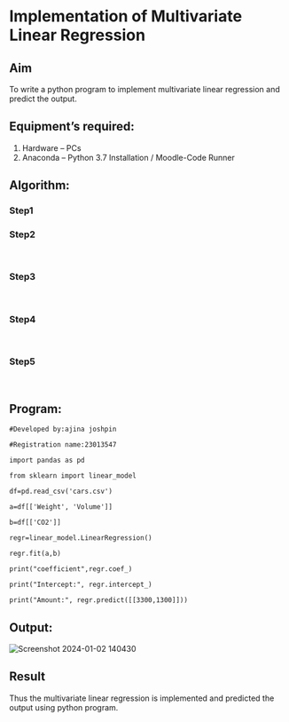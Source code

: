 # Implementation of Multivariate Linear Regression
## Aim
To write a python program to implement multivariate linear regression and predict the output.
## Equipment’s required:
1.	Hardware – PCs
2.	Anaconda – Python 3.7 Installation / Moodle-Code Runner
## Algorithm:
### Step1

### Step2
<br>

### Step3
<br>

### Step4
<br>

### Step5
<br>

## Program:
```
#Developed by:ajina joshpin

#Registration name:23013547

import pandas as pd

from sklearn import linear_model

df=pd.read_csv('cars.csv')

a=df[['Weight', 'Volume']]

b=df[['CO2']]

regr=linear_model.LinearRegression()

regr.fit(a,b)

print("coefficient",regr.coef_)

print("Intercept:", regr.intercept_)

print("Amount:", regr.predict([[3300,1300]]))

```
## Output:

![Screenshot 2024-01-02 140430](https://github.com/ajinajoshpin/Multivariate-Linear-Regression/assets/148514578/7e75fd08-1183-4baf-8301-ec8ec9c2a7a8)

## Result
Thus the multivariate linear regression is implemented and predicted the output using python program.
